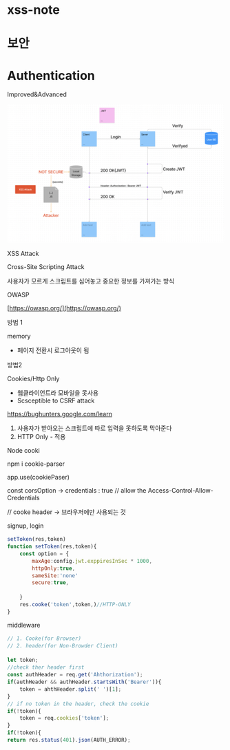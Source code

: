 # xss-note

# 보안

# Authentication

Improved&Advanced

![Untitled](./%EC%8A%A4%ED%81%AC%EB%A6%B0%EC%83%B7%202022-06-06%20%EC%98%A4%ED%9B%84%2012.59.32.png)

XSS Attack

Cross-Site Scripting Attack

사용자가 모르게 스크립트를 심어놓고 중요한 정보를 가져가는 방식

OWASP

[https://owasp.org/](https://owasp.org/)

방법 1 

memory

- 페이지 전환시 로그아웃이 됨

방법2 

Cookies/Http Only

- 웹클라이언트라 모바일을 못사용
- Scsceptible to CSRF attack

https://bughunters.google.com/learn


1. 사용자가 받아오는 스크립트에 따로 입력을 못하도록 막아준다
2. HTTP Only - 적용

Node cooki 

npm i cookie-parser

app.use(cookiePaser)

const corsOption → credentials : true // allow the Access-Control-Allow-Credentials

// cooke header → 브라우저에만 사용되는 것 

signup, login

```jsx
setToken(res,token)
function setToken(res,token){
	const option = {
		maxAge:config.jwt.exppiresInSec * 1000,
		httpOnly:true,
		sameSite:'none'
		secure:true,

	}
	res.cooke('token',token,)//HTTP-ONLY
}
```

middleware

```jsx
// 1. Cooke(for Browser)
// 2. header(for Non-Browder Client)

let token;
//check ther header first
const authHeader = req.get('Ahthorization');
if(authHeader && authHeader.startsWith('Bearer')){
	token = ahthHeader.split(' ')[1];
}
// if no token in the header, check the cookie
if(!token){
	token = req.cookies['token'];
}
if(!token){
return res.status(401).json(AUTH_ERROR);
```